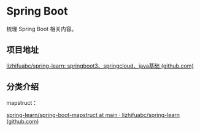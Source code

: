 # Spring Boot

梳理 Spring Boot 相关内容。

## 项目地址

[lizhifuabc/spring-learn: springboot3、springcloud、java基础 (github.com)](https://github.com/lizhifuabc/spring-learn)

## 分类介绍

mapstruct：

[spring-learn/spring-boot-mapstruct at main · lizhifuabc/spring-learn (github.com)](https://github.com/lizhifuabc/spring-learn/tree/main/spring-boot-mapstruct)
